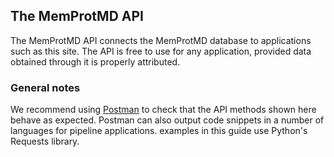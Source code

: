 ## The MemProtMD API
The MemProtMD API connects the MemProtMD database to applications such
as this site. The API is free to use for any application, provided data
obtained through it is properly attributed.

### General notes
We recommend using [Postman](https://www.getpostman.com/) to check that
the API methods shown here behave as expected. Postman can also output
code snippets in a number of languages for pipeline applications. examples
in this guide use Python's Requests library.
